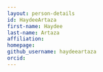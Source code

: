 ```yaml
---
layout: person-details
id: HaydeeArtaza
first-name: Haydee
last-name: Artaza
affiliation:
homepage:
github_username: haydeeartaza
orcid:
---
```

